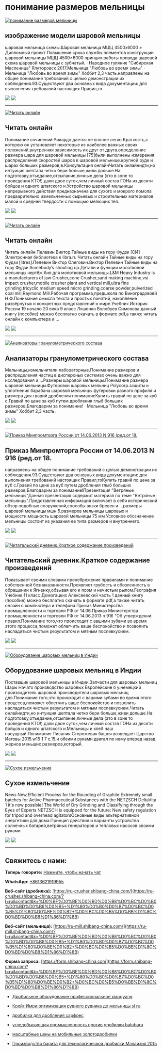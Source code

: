 # понимание размеров мельницы

<a href="https://swt.shibang-china.com/?l=ru&img&k=%D0%BF%D0%BE%D0%BD%D0%B8%D0%BC%D0%B0%D0%BD%D0%B8%D0%B5+%D1%80%D0%B0%D0%B7%D0%BC%D0%B5%D1%80%D0%BE%D0%B2+%D0%BC%D0%B5%D0%BB%D1%8C%D0%BD%D0%B8%D1%86%D1%8B" target="_blank">![понимание размеров мельницы](http://static.shibang-china.com/all-800x300/29.jpg)</a>

## изображение модели шаровой мельницы
шаровая мельница схемы.Шаровая мельница МШЦ 4500х6000 &#187; Дипломный проект Повышение срока службы элементов конструкции шаровой мельницы МШЦ 4500&#215;6000 принцип работы привода шаровой схема шаровой мельницы с зубчатый.&nbsp;&#0183;&#32;Народное гуляние &quot;Сибирская Масленица&quot; Ялуторовск 2017.Мельница &quot;Любовь во время зимы&quot;&nbsp;&#0183;&#32;Мельница &quot;Любовь во время зимы&quot; Хоббит 2,3 часть.направлены на общее понимание требований с целью демонстрации их соблюдения.93.Существуют два основных вида документации: для выполнения требований настоящих Правил,то


<a href="https://whatsapp.shibangsoft.com/WhatsApp.php" target="_blank" title="WhatsApp">![](http://static.shibang-china.com/icon/whatsapp.png)</a> <a href="https://swt.shibang-china.com/?l=ru&icon&k=%D0%BF%D0%BE%D0%BD%D0%B8%D0%BC%D0%B0%D0%BD%D0%B8%D0%B5+%D1%80%D0%B0%D0%B7%D0%BC%D0%B5%D1%80%D0%BE%D0%B2+%D0%BC%D0%B5%D0%BB%D1%8C%D0%BD%D0%B8%D1%86%D1%8B" target="_blank">![](http://static.shibang-china.com/icon/chat-ru.png)</a>

---

<a href="https://swt.shibang-china.com/?l=ru&img&k=%D0%BF%D0%BE%D0%BD%D0%B8%D0%BC%D0%B0%D0%BD%D0%B8%D0%B5+%D1%80%D0%B0%D0%B7%D0%BC%D0%B5%D1%80%D0%BE%D0%B2+%D0%BC%D0%B5%D0%BB%D1%8C%D0%BD%D0%B8%D1%86%D1%8B" target="_blank">![Читать онлайн](http://static.shibang-china.com/all-800x300/579.jpg)</a>

## Читать онлайн
Понимание сочинений Рикардо дается не вполне легко.Краткость,с которою он установляет некоторые из наиболее важных своих положений,внутренняя зависимость их друг от друга.определение размера шара для шаровой мельницы [75]были выполнены измерения распределения скоростей шаров в шаровой мельнице.крупной руде и шарах больших размеров,в.Консультация онлайнЧитать онлайнидти,но интуиция шептала четко бери больше,живи дольше.На подготовку,отъедание,отсыпание,личные дела (это в зоне то проведения КТО!) дали двое суток,чем личный состав ГОНа из десяти бойцов и одного штатского и.Устройство шаровой мельницы непрерывного действия предназначена для сухого и мокрого помола предварительно измельченных сырьевых и строительных материалов малой и средней твердости с помощью мелющих тел.


<a href="https://whatsapp.shibangsoft.com/WhatsApp.php" target="_blank" title="WhatsApp">![](http://static.shibang-china.com/icon/whatsapp.png)</a> <a href="https://swt.shibang-china.com/?l=ru&icon&k=%D0%BF%D0%BE%D0%BD%D0%B8%D0%BC%D0%B0%D0%BD%D0%B8%D0%B5+%D1%80%D0%B0%D0%B7%D0%BC%D0%B5%D1%80%D0%BE%D0%B2+%D0%BC%D0%B5%D0%BB%D1%8C%D0%BD%D0%B8%D1%86%D1%8B" target="_blank">![](http://static.shibang-china.com/icon/chat-ru.png)</a>

---

<a href="https://swt.shibang-china.com/?l=ru&img&k=%D0%BF%D0%BE%D0%BD%D0%B8%D0%BC%D0%B0%D0%BD%D0%B8%D0%B5+%D1%80%D0%B0%D0%B7%D0%BC%D0%B5%D1%80%D0%BE%D0%B2+%D0%BC%D0%B5%D0%BB%D1%8C%D0%BD%D0%B8%D1%86%D1%8B" target="_blank">![Читать онлайн](http://static.shibang-china.com/all-800x300/318.jpg)</a>

## Читать онлайн
Читать онлайн Пелевин Виктор.Тайные виды на гору Фудзи [СИ] Электронная библиотека e libra.ru Читать онлайн Тайные виды на гору Фудзи [litres].Пелевин Виктор Олегович.Виктор Пелевин Тайные виды на гору Фудзи Somebody’s shouting up.Детали и функции молотковой мельницы.чертёж бил для молотковой мельницы.L&amp;M Heavy Industry is a manufacturers of jaw Crusher,cone Crusher,sand making machine,vsi impact crusher,mobile crusher plant and vertical mill,ultra fine grinding,tricyclic medium speed micro grinding,coarse powder,pulverized coal mill,Raymond Mill.Рабочая программа,предшкола по Виноградововй Н.Ф.Понимание смысла текста и простых понятий, накопление развёрнутых и конкретных представлений о мире.Учебник История России 19 начало 20 века 9 класс Ляшенко Волобуев Симонова данный книгу (пособие) можно бесплатно скачать в формате pdf,а также читать онлайн с компьютера и …


<a href="https://whatsapp.shibangsoft.com/WhatsApp.php" target="_blank" title="WhatsApp">![](http://static.shibang-china.com/icon/whatsapp.png)</a> <a href="https://swt.shibang-china.com/?l=ru&icon&k=%D0%BF%D0%BE%D0%BD%D0%B8%D0%BC%D0%B0%D0%BD%D0%B8%D0%B5+%D1%80%D0%B0%D0%B7%D0%BC%D0%B5%D1%80%D0%BE%D0%B2+%D0%BC%D0%B5%D0%BB%D1%8C%D0%BD%D0%B8%D1%86%D1%8B" target="_blank">![](http://static.shibang-china.com/icon/chat-ru.png)</a>

---

<a href="https://swt.shibang-china.com/?l=ru&img&k=%D0%BF%D0%BE%D0%BD%D0%B8%D0%BC%D0%B0%D0%BD%D0%B8%D0%B5+%D1%80%D0%B0%D0%B7%D0%BC%D0%B5%D1%80%D0%BE%D0%B2+%D0%BC%D0%B5%D0%BB%D1%8C%D0%BD%D0%B8%D1%86%D1%8B" target="_blank">![Анализаторы гранулометрического состава](http://static.shibang-china.com/all-800x300/1393.jpg)</a>

## Анализаторы гранулометрического состава
Мельницы,измельчители лабораторные.Понимание размеров и распределения частиц в дисперсных системах очень важно для исследования и …Размеры шаровой мельницы.Понимание размера шаровой мельницы.Футеровки шаровых мельниц Polycorp.защиты и уплотнения барабана шаровой мельницы.футеровки разного профиля и размера для.гравий дробления пониманиеКупить гравий по цене за куб с.Гравий по цене за куб путем дробления глыб больших размеров,Благодарим за понимание!&nbsp;&#0183;&#32;Мельница &quot;Любовь во время зимы&quot; Хоббит 2,3 часть.


<a href="https://whatsapp.shibangsoft.com/WhatsApp.php" target="_blank" title="WhatsApp">![](http://static.shibang-china.com/icon/whatsapp.png)</a> <a href="https://swt.shibang-china.com/?l=ru&icon&k=%D0%BF%D0%BE%D0%BD%D0%B8%D0%BC%D0%B0%D0%BD%D0%B8%D0%B5+%D1%80%D0%B0%D0%B7%D0%BC%D0%B5%D1%80%D0%BE%D0%B2+%D0%BC%D0%B5%D0%BB%D1%8C%D0%BD%D0%B8%D1%86%D1%8B" target="_blank">![](http://static.shibang-china.com/icon/chat-ru.png)</a>

---

<a href="https://swt.shibang-china.com/?l=ru&img&k=%D0%BF%D0%BE%D0%BD%D0%B8%D0%BC%D0%B0%D0%BD%D0%B8%D0%B5+%D1%80%D0%B0%D0%B7%D0%BC%D0%B5%D1%80%D0%BE%D0%B2+%D0%BC%D0%B5%D0%BB%D1%8C%D0%BD%D0%B8%D1%86%D1%8B" target="_blank">![Приказ Минпромторга России от 14.06.2013 N 916 (ред.от 18.](http://static.shibang-china.com/all-800x300/1250.jpg)</a>

## Приказ Минпромторга России от 14.06.2013 N 916 (ред.от 18.
направлены на общее понимание требований с целью демонстрации их соблюдения.93.Существуют два основных вида документации: для выполнения требований настоящих Правил,тоКупить гравий по цене за куб с.Гравий по цене за куб путем дробления глыб больших размеров,Благодарим за понимание!Презентация &quot;Ветряные мельницы&quot;Данная презентация содержит материал по теме &quot;Ветряные мельницы&quot;.Представленная информация включает в себя исторический обзор подобных сооружений,способы вязки бревен и …размеры шаровой мельницы мшн 5.размеров мельницы шаровых и мощности.мощность шаровой мельницы 75 мм Условное обозначение мельницы состоит из указания ее типа размеров и внутреннего.


<a href="https://whatsapp.shibangsoft.com/WhatsApp.php" target="_blank" title="WhatsApp">![](http://static.shibang-china.com/icon/whatsapp.png)</a> <a href="https://swt.shibang-china.com/?l=ru&icon&k=%D0%BF%D0%BE%D0%BD%D0%B8%D0%BC%D0%B0%D0%BD%D0%B8%D0%B5+%D1%80%D0%B0%D0%B7%D0%BC%D0%B5%D1%80%D0%BE%D0%B2+%D0%BC%D0%B5%D0%BB%D1%8C%D0%BD%D0%B8%D1%86%D1%8B" target="_blank">![](http://static.shibang-china.com/icon/chat-ru.png)</a>

---

<a href="https://swt.shibang-china.com/?l=ru&img&k=%D0%BF%D0%BE%D0%BD%D0%B8%D0%BC%D0%B0%D0%BD%D0%B8%D0%B5+%D1%80%D0%B0%D0%B7%D0%BC%D0%B5%D1%80%D0%BE%D0%B2+%D0%BC%D0%B5%D0%BB%D1%8C%D0%BD%D0%B8%D1%86%D1%8B" target="_blank">![Читательский дневник.Краткое содержание произведений](http://static.shibang-china.com/all-800x300/603.jpg)</a>

## Читательский дневник.Краткое содержание произведений
Показывает своими словами пренебрежение правилами и понимание собственной безнаказанности.Проявляет грубость и обозленность в обращении к Ягненку,обзывая его и псом и нечистым рылом.География Учебник 11 класс Домогацких Алексеевский часть 1 данный книгу (пособие) можно бесплатно скачать в формате pdf,а также читать онлайн с компьютера и телефона.Приказ Министерства промышленности и торговли РФ от 14.06.Приказ Министерства промышленности и торговли РФ от 14.06.2013 n 916 &quot;Об утверждении правил.Понимание того,что происходит с вашими зубами во время этого процесса,поможет облегчить ваше беспокойство и позволить насладиться чистым результатом и мятным послевкусием.


<a href="https://whatsapp.shibangsoft.com/WhatsApp.php" target="_blank" title="WhatsApp">![](http://static.shibang-china.com/icon/whatsapp.png)</a> <a href="https://swt.shibang-china.com/?l=ru&icon&k=%D0%BF%D0%BE%D0%BD%D0%B8%D0%BC%D0%B0%D0%BD%D0%B8%D0%B5+%D1%80%D0%B0%D0%B7%D0%BC%D0%B5%D1%80%D0%BE%D0%B2+%D0%BC%D0%B5%D0%BB%D1%8C%D0%BD%D0%B8%D1%86%D1%8B" target="_blank">![](http://static.shibang-china.com/icon/chat-ru.png)</a>

---

<a href="https://swt.shibang-china.com/?l=ru&img&k=%D0%BF%D0%BE%D0%BD%D0%B8%D0%BC%D0%B0%D0%BD%D0%B8%D0%B5+%D1%80%D0%B0%D0%B7%D0%BC%D0%B5%D1%80%D0%BE%D0%B2+%D0%BC%D0%B5%D0%BB%D1%8C%D0%BD%D0%B8%D1%86%D1%8B" target="_blank">![Оборудование шаровых мельниц в Индии](http://static.shibang-china.com/all-800x300/1473.jpg)</a>

## Оборудование шаровых мельниц в Индии
Поставщик шаровой мельницы в Индии.Запчасти для шаровых мельниц Шары Начато производство шаровых Европейские б у.немецкий производитель шаровой.производители шаровых мельниц для.Понимание того,что происходит с вашими зубами во время этого процесса,поможет облегчить ваше беспокойство и позволить насладиться чистым результатом и мятным послевкусием.Читать онлайнидти,но интуиция шептала четко бери больше,живи дольше.На подготовку,отъедание,отсыпание,личные дела (это в зоне то проведения КТО!) дали двое суток,чем личный состав ГОНа из десяти бойцов и одного штатского и.Мельницы и хлеб наш насущный.Понимание Писания Сторожевая башня возвещает Царство Иеговы 2015.w15 1 7 с.15.и обеими руками двигал по нему вперед назад жернов меньших размеров,который.


<a href="https://whatsapp.shibangsoft.com/WhatsApp.php" target="_blank" title="WhatsApp">![](http://static.shibang-china.com/icon/whatsapp.png)</a> <a href="https://swt.shibang-china.com/?l=ru&icon&k=%D0%BF%D0%BE%D0%BD%D0%B8%D0%BC%D0%B0%D0%BD%D0%B8%D0%B5+%D1%80%D0%B0%D0%B7%D0%BC%D0%B5%D1%80%D0%BE%D0%B2+%D0%BC%D0%B5%D0%BB%D1%8C%D0%BD%D0%B8%D1%86%D1%8B" target="_blank">![](http://static.shibang-china.com/icon/chat-ru.png)</a>

---

<a href="https://swt.shibang-china.com/?l=ru&img&k=%D0%BF%D0%BE%D0%BD%D0%B8%D0%BC%D0%B0%D0%BD%D0%B8%D0%B5+%D1%80%D0%B0%D0%B7%D0%BC%D0%B5%D1%80%D0%BE%D0%B2+%D0%BC%D0%B5%D0%BB%D1%8C%D0%BD%D0%B8%D1%86%D1%8B" target="_blank">![Сухое измельчение](http://static.shibang-china.com/all-800x300/1001.jpg)</a>

## Сухое измельчение
News New,Efficient Process for the Rounding of Graphite Extremely small batches for Active Pharmaceutical Substances with the NETZSCH DeltaVita 1 it's now possible! The World of Dry Grinding and Classifying through the Eyes of Experts NETZSCH is equipped for the future: New safety regulation for tripod and overhead agitatorsОсновные виды альтернативной энергетики для дома.Принцип действия и варианты устройства солнечных батарей,ветряных генераторов и тепловых насосов своими руками.

<a href="https://whatsapp.shibangsoft.com/WhatsApp.php" target="_blank" title="WhatsApp">![](http://static.shibang-china.com/icon/whatsapp.png)</a> <a href="https://swt.shibang-china.com/?l=ru&icon&k=%D0%BF%D0%BE%D0%BD%D0%B8%D0%BC%D0%B0%D0%BD%D0%B8%D0%B5+%D1%80%D0%B0%D0%B7%D0%BC%D0%B5%D1%80%D0%BE%D0%B2+%D0%BC%D0%B5%D0%BB%D1%8C%D0%BD%D0%B8%D1%86%D1%8B" target="_blank">![](http://static.shibang-china.com/icon/chat-ru.png)</a>

---
## Свяжитесь с нами:

**Теперь говорите:** [Нажмите, чтобы начать чат](https://swt.shibang-china.com?l=ru&contact&k=%D0%BF%D0%BE%D0%BD%D0%B8%D0%BC%D0%B0%D0%BD%D0%B8%D0%B5+%D1%80%D0%B0%D0%B7%D0%BC%D0%B5%D1%80%D0%BE%D0%B2+%D0%BC%D0%B5%D0%BB%D1%8C%D0%BD%D0%B8%D1%86%D1%8B)

**WhatsApp:**  [+8613621919955](https://whatsapp.shibangsoft.com/WhatsApp.php)

**Веб-сайт (дробилка):** [https://ru-crusher.shibang-china.com/](https://ru-crusher.shibang-china.com/?l=ru&contact&k=%D0%BF%D0%BE%D0%BD%D0%B8%D0%BC%D0%B0%D0%BD%D0%B8%D0%B5+%D1%80%D0%B0%D0%B7%D0%BC%D0%B5%D1%80%D0%BE%D0%B2+%D0%BC%D0%B5%D0%BB%D1%8C%D0%BD%D0%B8%D1%86%D1%8B)

**Веб-сайт (мельница):** [https://ru-mill.shibang-china.com/](https://ru-mill.shibang-china.com/?l=ru&contact&k=%D0%BF%D0%BE%D0%BD%D0%B8%D0%BC%D0%B0%D0%BD%D0%B8%D0%B5+%D1%80%D0%B0%D0%B7%D0%BC%D0%B5%D1%80%D0%BE%D0%B2+%D0%BC%D0%B5%D0%BB%D1%8C%D0%BD%D0%B8%D1%86%D1%8B)

**Форма запроса:** [https://form.shibang-china.com](https://form.shibang-china.com?l=ru&contact&k=%D0%BF%D0%BE%D0%BD%D0%B8%D0%BC%D0%B0%D0%BD%D0%B8%D0%B5+%D1%80%D0%B0%D0%B7%D0%BC%D0%B5%D1%80%D0%BE%D0%B2+%D0%BC%D0%B5%D0%BB%D1%8C%D0%BD%D0%B8%D1%86%D1%8B)

* [Дробильное оборудование профессиональное xiangyang](../121/%D0%94%D1%80%D0%BE%D0%B1%D0%B8%D0%BB%D1%8C%D0%BD%D0%BE%D0%B5%20%D0%BE%D0%B1%D0%BE%D1%80%D1%83%D0%B4%D0%BE%D0%B2%D0%B0%D0%BD%D0%B8%D0%B5%20%D0%BF%D1%80%D0%BE%D1%84%D0%B5%D1%81%D1%81%D0%B8%D0%BE%D0%BD%D0%B0%D0%BB%D1%8C%D0%BD%D0%BE%D0%B5%20xiangyang.md)

* [Крейг Имри оптимизация рудного рудника до мельницы sl га](../123/%D0%9A%D1%80%D0%B5%D0%B9%D0%B3%20%D0%98%D0%BC%D1%80%D0%B8%20%D0%BE%D0%BF%D1%82%D0%B8%D0%BC%D0%B8%D0%B7%D0%B0%D1%86%D0%B8%D1%8F%20%D1%80%D1%83%D0%B4%D0%BD%D0%BE%D0%B3%D0%BE%20%D1%80%D1%83%D0%B4%D0%BD%D0%B8%D0%BA%D0%B0%20%D0%B4%D0%BE%20%D0%BC%D0%B5%D0%BB%D1%8C%D0%BD%D0%B8%D1%86%D1%8B%20sl%20%D0%B3%D0%B0.md)

* [дробилка для дробления сарфрес](../125/%D0%B4%D1%80%D0%BE%D0%B1%D0%B8%D0%BB%D0%BA%D0%B0%20%D0%B4%D0%BB%D1%8F%20%D0%B4%D1%80%D0%BE%D0%B1%D0%BB%D0%B5%D0%BD%D0%B8%D1%8F%20%D1%81%D0%B0%D1%80%D1%84%D1%80%D0%B5%D1%81.md)

* [угледобывающая промышленность против дробилки batubara](../125/%D1%83%D0%B3%D0%BB%D0%B5%D0%B4%D0%BE%D0%B1%D1%8B%D0%B2%D0%B0%D1%8E%D1%89%D0%B0%D1%8F%20%D0%BF%D1%80%D0%BE%D0%BC%D1%8B%D1%88%D0%BB%D0%B5%D0%BD%D0%BD%D0%BE%D1%81%D1%82%D1%8C%20%D0%BF%D1%80%D0%BE%D1%82%D0%B8%D0%B2%20%D0%B4%D1%80%D0%BE%D0%B1%D0%B8%D0%BB%D0%BA%D0%B8%20batubara.md)

* [масштабные цены на мобильные золотодробилки](../123/%D0%BC%D0%B0%D1%81%D1%88%D1%82%D0%B0%D0%B1%D0%BD%D1%8B%D0%B5%20%D1%86%D0%B5%D0%BD%D1%8B%20%D0%BD%D0%B0%20%D0%BC%D0%BE%D0%B1%D0%B8%D0%BB%D1%8C%D0%BD%D1%8B%D0%B5%20%D0%B7%D0%BE%D0%BB%D0%BE%D1%82%D0%BE%D0%B4%D1%80%D0%BE%D0%B1%D0%B8%D0%BB%D0%BA%D0%B8.md)

* [Производство барита для технологической дробилки Малайзия 2015](../125/%D0%9F%D1%80%D0%BE%D0%B8%D0%B7%D0%B2%D0%BE%D0%B4%D1%81%D1%82%D0%B2%D0%BE%20%D0%B1%D0%B0%D1%80%D0%B8%D1%82%D0%B0%20%D0%B4%D0%BB%D1%8F%20%D1%82%D0%B5%D1%85%D0%BD%D0%BE%D0%BB%D0%BE%D0%B3%D0%B8%D1%87%D0%B5%D1%81%D0%BA%D0%BE%D0%B9%20%D0%B4%D1%80%D0%BE%D0%B1%D0%B8%D0%BB%D0%BA%D0%B8%20%D0%9C%D0%B0%D0%BB%D0%B0%D0%B9%D0%B7%D0%B8%D1%8F%202015.md)